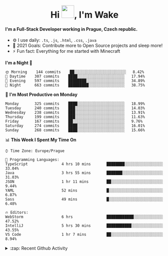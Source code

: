 <h1 align="center">Hi <img src="https://raw.githubusercontent.com/MrWakeCZ/MrWakeCZ/master/Hi.gif" width="40px" />, I'm Wake</h1>

#### I'm a Full-Stack Developer working in Prague, Czech republic.
- ⚙️ I use daily: `.ts`, `.js`, `.html`, `.css`, `.java`
- 🥅 2021 Goals: Contribute more to Open Source projects and sleep more!
- ⚡ Fun fact: Everything for me started with Minecraft

<!--START_SECTION:waka-->
**I'm a Night 🦉** 

```text
🌞 Morning    144 commits    ██░░░░░░░░░░░░░░░░░░░░░░░   8.42% 
🌆 Daytime    307 commits    ████░░░░░░░░░░░░░░░░░░░░░   17.94% 
🌃 Evening    597 commits    ████████░░░░░░░░░░░░░░░░░   34.89% 
🌙 Night      663 commits    █████████░░░░░░░░░░░░░░░░   38.75%

```
📅 **I'm Most Productive on Monday** 

```text
Monday       325 commits    ████░░░░░░░░░░░░░░░░░░░░░   18.99% 
Tuesday      240 commits    ███░░░░░░░░░░░░░░░░░░░░░░   14.03% 
Wednesday    238 commits    ███░░░░░░░░░░░░░░░░░░░░░░   13.91% 
Thursday     199 commits    ███░░░░░░░░░░░░░░░░░░░░░░   11.63% 
Friday       167 commits    ██░░░░░░░░░░░░░░░░░░░░░░░   9.76% 
Saturday     274 commits    ████░░░░░░░░░░░░░░░░░░░░░   16.01% 
Sunday       268 commits    ████░░░░░░░░░░░░░░░░░░░░░   15.66%

```


📊 **This Week I Spent My Time On** 

```text
⌚︎ Time Zone: Europe/Prague

💬 Programming Languages: 
TypeScript               4 hrs 10 mins       ████████░░░░░░░░░░░░░░░░░   33.04% 
Java                     3 hrs 55 mins       ███████░░░░░░░░░░░░░░░░░░   31.03% 
JSON                     1 hr 11 mins        ██░░░░░░░░░░░░░░░░░░░░░░░   9.44% 
YAML                     52 mins             █░░░░░░░░░░░░░░░░░░░░░░░░   6.87% 
Sass                     49 mins             █░░░░░░░░░░░░░░░░░░░░░░░░   6.48%

🔥 Editors: 
WebStorm                 6 hrs               ████████████░░░░░░░░░░░░░   47.52% 
IntelliJ                 5 hrs 30 mins       ███████████░░░░░░░░░░░░░░   43.55% 
VS Code                  1 hr 7 mins         ██░░░░░░░░░░░░░░░░░░░░░░░   8.94%

```


<!--END_SECTION:waka-->

<details>
  <summary>:zap: Recent Github Activity</summary>

<!--START_SECTION:activity-->
1. 🎉 Merged PR [#11](https://github.com/craftmania-cz/craftapi/pull/11) in [craftmania-cz/craftapi](https://github.com/craftmania-cz/craftapi)
2. 🎉 Merged PR [#6](https://github.com/craftmania-cz/craftlobby/pull/6) in [craftmania-cz/craftlobby](https://github.com/craftmania-cz/craftlobby)
3. 🎉 Merged PR [#89](https://github.com/waked-cz/corgi/pull/89) in [waked-cz/corgi](https://github.com/waked-cz/corgi)
4. 🎉 Merged PR [#2](https://github.com/craftmania-cz/craftcore/pull/2) in [craftmania-cz/craftcore](https://github.com/craftmania-cz/craftcore)
5. 🎉 Merged PR [#7](https://github.com/craftmania-cz/craftlobby/pull/7) in [craftmania-cz/craftlobby](https://github.com/craftmania-cz/craftlobby)
<!--END_SECTION:activity-->

</details>
